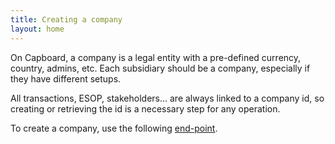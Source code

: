 ```yaml
---
title: Creating a company
layout: home
---
```

On Capboard, a company is a legal entity with a pre-defined currency, country, admins, etc. Each subsidiary should be a company, especially if they have different setups.

All transactions, ESOP, stakeholders... are always linked to a company id, so creating or retrieving the id is a necessary step for any operation.

To create a company, use the following [end-point](https://www.capboard.io/api/docs#/companies/post_api_companies).